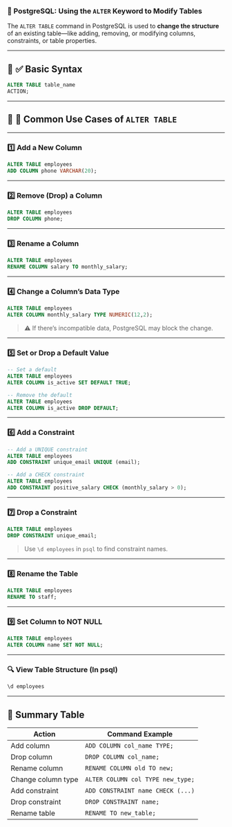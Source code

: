 ### 🔧 PostgreSQL: **Using the `ALTER` Keyword to Modify Tables**

The `ALTER TABLE` command in PostgreSQL is used to **change the structure** of an existing table—like adding, removing, or modifying columns, constraints, or table properties.

---

## 🔹 ✅ Basic Syntax

```sql
ALTER TABLE table_name
ACTION;
```

---

## 🔹 🔁 Common Use Cases of `ALTER TABLE`

---

### 1️⃣ **Add a New Column**

```sql
ALTER TABLE employees
ADD COLUMN phone VARCHAR(20);
```

---

### 2️⃣ **Remove (Drop) a Column**

```sql
ALTER TABLE employees
DROP COLUMN phone;
```

---

### 3️⃣ **Rename a Column**

```sql
ALTER TABLE employees
RENAME COLUMN salary TO monthly_salary;
```

---

### 4️⃣ **Change a Column’s Data Type**

```sql
ALTER TABLE employees
ALTER COLUMN monthly_salary TYPE NUMERIC(12,2);
```

> ⚠️ If there’s incompatible data, PostgreSQL may block the change.

---

### 5️⃣ **Set or Drop a Default Value**

```sql
-- Set a default
ALTER TABLE employees
ALTER COLUMN is_active SET DEFAULT TRUE;

-- Remove the default
ALTER TABLE employees
ALTER COLUMN is_active DROP DEFAULT;
```

---

### 6️⃣ **Add a Constraint**

```sql
-- Add a UNIQUE constraint
ALTER TABLE employees
ADD CONSTRAINT unique_email UNIQUE (email);

-- Add a CHECK constraint
ALTER TABLE employees
ADD CONSTRAINT positive_salary CHECK (monthly_salary > 0);
```

---

### 7️⃣ **Drop a Constraint**

```sql
ALTER TABLE employees
DROP CONSTRAINT unique_email;
```

> Use `\d employees` in `psql` to find constraint names.

---

### 8️⃣ **Rename the Table**

```sql
ALTER TABLE employees
RENAME TO staff;
```

---

### 9️⃣ **Set Column to NOT NULL**

```sql
ALTER TABLE employees
ALTER COLUMN name SET NOT NULL;
```

---

### 🔍 View Table Structure (In psql)

```bash
\d employees
```

---

## 🧠 Summary Table

| Action             | Command Example                   |
| ------------------ | --------------------------------- |
| Add column         | `ADD COLUMN col_name TYPE;`       |
| Drop column        | `DROP COLUMN col_name;`           |
| Rename column      | `RENAME COLUMN old TO new;`       |
| Change column type | `ALTER COLUMN col TYPE new_type;` |
| Add constraint     | `ADD CONSTRAINT name CHECK (...)` |
| Drop constraint    | `DROP CONSTRAINT name;`           |
| Rename table       | `RENAME TO new_table;`            |
